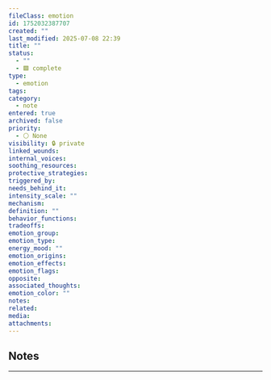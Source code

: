 ```yaml
---
fileClass: emotion
id: 1752032387707
created: ""
last_modified: 2025-07-08 22:39
title: ""
status:
  - ""
  - 🟩 complete
type:
  - emotion
tags: 
category:
  - note
entered: true
archived: false
priority:
  - ⚪ None
visibility: 🔒 private
linked_wounds: 
internal_voices: 
soothing_resources: 
protective_strategies: 
triggered_by: 
needs_behind_it: 
intensity_scale: ""
mechanism: 
definition: ""
behavior_functions: 
tradeoffs: 
emotion_group: 
emotion_type: 
energy_mood: ""
emotion_origins: 
emotion_effects: 
emotion_flags: 
opposite: 
associated_thoughts: 
emotion_color: ""
notes: 
related: 
media: 
attachments: 
---
```


## Notes
---


